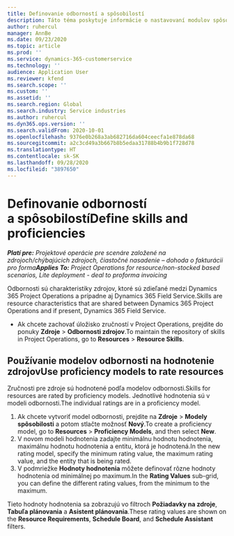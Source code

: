 ```yaml
---
title: Definovanie odborností a spôsobilostí
description: Táto téma poskytuje informácie o nastavovaní modulov spôsobilosti na hodnotenie zdrojov.
author: ruhercul
manager: AnnBe
ms.date: 09/23/2020
ms.topic: article
ms.prod: ''
ms.service: dynamics-365-customerservice
ms.technology: ''
audience: Application User
ms.reviewer: kfend
ms.search.scope: ''
ms.custom: ''
ms.assetid: ''
ms.search.region: Global
ms.search.industry: Service industries
ms.author: ruhercul
ms.dyn365.ops.version: ''
ms.search.validFrom: 2020-10-01
ms.openlocfilehash: 9376e0b268a3ab682716da604ceecfa1e878da68
ms.sourcegitcommit: a2c3cd49a3b667b8b5edaa31788b4b9b1f728d78
ms.translationtype: HT
ms.contentlocale: sk-SK
ms.lasthandoff: 09/28/2020
ms.locfileid: "3897650"
---
```

# <a name="define-skills-and-proficiencies"></a><span data-ttu-id="ae59f-103">Definovanie odborností a spôsobilostí</span><span class="sxs-lookup"><span data-stu-id="ae59f-103">Define skills and proficiencies</span></span>

<span data-ttu-id="ae59f-104">_**Platí pre:** Projektové operácie pre scenáre založené na zdrojoch/chýbajúcich zdrojoch, čiastočné nasadenie – dohoda o fakturácii pro forma_</span><span class="sxs-lookup"><span data-stu-id="ae59f-104">_**Applies To:** Project Operations for resource/non-stocked based scenarios, Lite deployment - deal to proforma invoicing_</span></span>

<span data-ttu-id="ae59f-105">Odbornosti sú charakteristiky zdrojov, ktoré sú zdieľané medzi Dynamics 365 Project Operations a prípadne aj Dynamics 365 Field Service.</span><span class="sxs-lookup"><span data-stu-id="ae59f-105">Skills are resource characteristics that are shared between Dynamics 365 Project Operations and if present, Dynamics 365 Field Service.</span></span> 

- <span data-ttu-id="ae59f-106">Ak chcete zachovať úložisko zručností v Project Operations, prejdite do ponuky **Zdroje** \> **Odbornosti zdrojov**.</span><span class="sxs-lookup"><span data-stu-id="ae59f-106">To maintain the repository of skills in Project Operations, go to **Resources** \> **Resource Skills**.</span></span> 

## <a name="use-proficiency-models-to-rate-resources"></a><span data-ttu-id="ae59f-107">Používanie modelov odbornosti na hodnotenie zdrojov</span><span class="sxs-lookup"><span data-stu-id="ae59f-107">Use proficiency models to rate resources</span></span>

<span data-ttu-id="ae59f-108">Zručnosti pre zdroje sú hodnotené podľa modelov odbornosti.</span><span class="sxs-lookup"><span data-stu-id="ae59f-108">Skills for resources are rated by proficiency models.</span></span> <span data-ttu-id="ae59f-109">Jednotlivé hodnotenia sú v modeli odbornosti.</span><span class="sxs-lookup"><span data-stu-id="ae59f-109">The individual ratings are in a proficiency model.</span></span> 

1. <span data-ttu-id="ae59f-110">Ak chcete vytvoriť model odbornosti, prejdite na **Zdroje** \> **Modely spôsobilosti** a potom stlačte možnosť **Nový**.</span><span class="sxs-lookup"><span data-stu-id="ae59f-110">To create a proficiency model, go to **Resources** \> **Proficiency Models**, and then select **New**.</span></span>
2. <span data-ttu-id="ae59f-111">V novom modeli hodnotenia zadajte minimálnu hodnotu hodnotenia, maximálnu hodnotu hodnotenia a entitu, ktorá je hodnotená.</span><span class="sxs-lookup"><span data-stu-id="ae59f-111">In the new rating model, specify the minimum rating value, the maximum rating value, and the entity that is being rated.</span></span>
3. <span data-ttu-id="ae59f-112">V podmriežke **Hodnoty hodnotenia** môžete definovať rôzne hodnoty hodnotenia od minimálnej po maximum.</span><span class="sxs-lookup"><span data-stu-id="ae59f-112">In the **Rating Values** sub-grid, you can define the different rating values, from the minimum to the maximum.</span></span>


<span data-ttu-id="ae59f-113">Tieto hodnoty hodnotenia sa zobrazujú vo filtroch **Požiadavky na zdroje**, **Tabuľa plánovania** a **Asistent plánovania**.</span><span class="sxs-lookup"><span data-stu-id="ae59f-113">These rating values are shown on the **Resource Requirements**, **Schedule Board**, and **Schedule Assistant** filters.</span></span>
